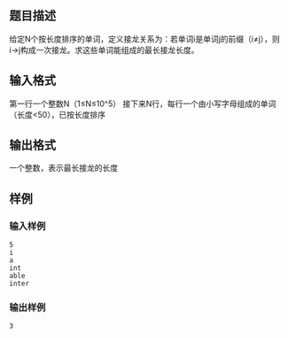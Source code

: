 ## 题目描述

给定N个按长度排序的单词，定义接龙关系为：若单词i是单词j的前缀（i≠j），则i→j构成一次接龙。求这些单词能组成的最长接龙长度。

## 输入格式

第一行一个整数N（1≤N≤10^5）
接下来N行，每行一个由小写字母组成的单词（长度<50），已按长度排序

## 输出格式

一个整数，表示最长接龙的长度

## 样例

### 输入样例
```
5
i
a
int
able
inter
```

### 输出样例
```
3
```
